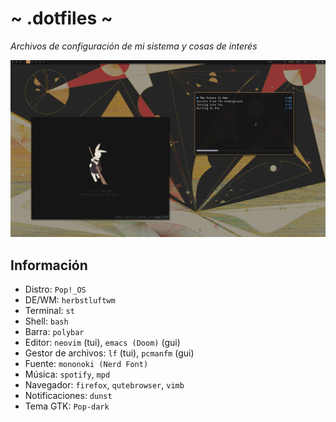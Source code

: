 # ~ .dotfiles ~
*Archivos de configuración de mi sistema y cosas de interés*

![](showcase.png)

## Información
- Distro: `Pop!_OS`
- DE/WM: `herbstluftwm`
- Terminal: `st`
- Shell: `bash`
- Barra: `polybar`
- Editor: `neovim` (tui), `emacs (Doom)` (gui)
- Gestor de archivos: `lf` (tui), `pcmanfm` (gui)
- Fuente: `mononoki (Nerd Font)`
- Música: `spotify`, `mpd`
- Navegador: `firefox`, `qutebrowser`, `vimb`
- Notificaciones: `dunst`
- Tema GTK: `Pop-dark`
